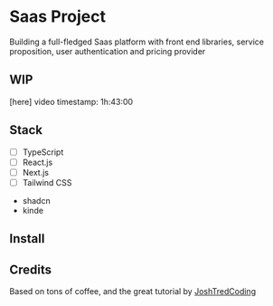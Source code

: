 # Saas Project
Building a full-fledged Saas platform with front end libraries, service proposition, user authentication and pricing provider

## WIP
[here] video timestamp: 1h:43:00


## Stack
- [ ] TypeScript
- [ ] React.js
- [ ] Next.js
- [ ] Tailwind CSS
- shadcn
- kinde


## Install


## Credits
Based on tons of coffee, and the great tutorial by [JoshTredCoding](https://youtu.be/ucX2zXAZ1I0)